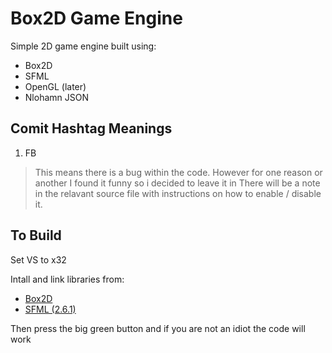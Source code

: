 # Box2D Game Engine

Simple 2D game engine built using:
* Box2D
* SFML
* OpenGL (later)
* Nlohamn JSON

## Comit Hashtag Meanings

1. FB
> This means there is a bug within the code.
> However for one reason or another I found it funny so i decided to leave it in
> There will be a note in the relavant source file with instructions on how to
> enable / disable it.

## To Build

Set VS to x32

Intall and link libraries from:
- [Box2D](https://github.com/erincatto/box2d)
- [SFML (2.6.1)](https://www.sfml-dev.org/download/sfml/2.6.1/)

Then press the big green button and if you are not an idiot the code will work
